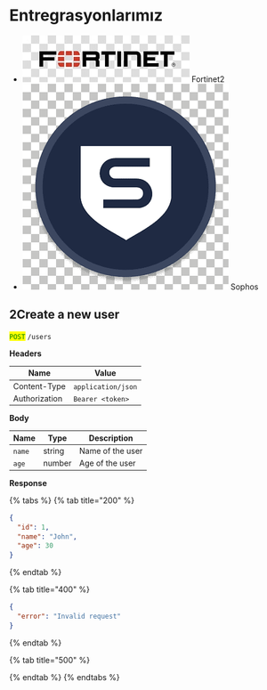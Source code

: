 # Entregrasyonlarımız





* <img src="../../.gitbook/assets/resim (1).png" alt="" data-size="line"> Fortinet2
* <img src="../../.gitbook/assets/resim (2).png" alt="" data-size="line"> Sophos



## 2Create a new user

<mark style="color:green;">`POST`</mark> `/users`

**Headers**

| Name          | Value              |
| ------------- | ------------------ |
| Content-Type  | `application/json` |
| Authorization | `Bearer <token>`   |

**Body**

| Name   | Type   | Description      |
| ------ | ------ | ---------------- |
| `name` | string | Name of the user |
| `age`  | number | Age of the user  |

**Response**

{% tabs %}
{% tab title="200" %}
```json
{
  "id": 1,
  "name": "John",
  "age": 30
}
```
{% endtab %}

{% tab title="400" %}
```json
{
  "error": "Invalid request"
}
```
{% endtab %}

{% tab title="500" %}

{% endtab %}
{% endtabs %}
